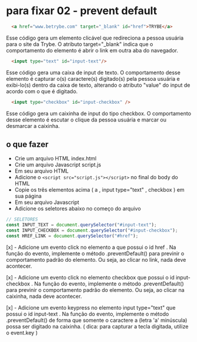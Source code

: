 # para fixar 02 - prevent default

```html 
  <a href="www.betrybe.com" target="_blank" id="href">TRYBE</a>
```
Esse código gera um elemento clicável que redireciona a pessoa usuária para o site da Trybe. O atributo target="_blank" indica que o comportamento do elemento é abrir o link em outra aba do navegador.
```html 
  <input type="text" id="input-text"/>
```
Esse código gera uma caixa de input de texto. O comportamento desse elemento é capturar o(s) caractere(s) digitado(s) pela pessoa usuária e exibi-lo(s) dentro da caixa de texto, alterando o atributo "value" do input de acordo com o que é digitado.
```html 
  <input type="checkbox" id="input-checkbox" />
```
Esse código gera um caixinha de input do tipo checkbox. O comportamento desse elemento é escutar o clique da pessoa usuária e marcar ou desmarcar a caixinha.

## o que fazer

   - Crie um arquivo HTML index.html
   - Crie um arquivo Javascript script.js
   - Em seu arquivo HTML
   - Adicione o `<script src="script.js"></script>` no final do body do HTML
   - Copie os três elementos acima ( a , input type="text" , checkbox ) em sua página
   - Em seu arquivo Javascript
   - Adicione os seletores abaixo no começo do arquivo

  ```js
// SELETORES
const INPUT_TEXT = document.querySelector("#input-text");
const INPUT_CHECKBOX = document.querySelector("#input-checkbox");
const HREF_LINK = document.querySelector("#href");
  ```
  [x] -  Adicione um evento click no elemento a que possui o id href . Na função do evento, implemente o 
  método .preventDefault() para previnir o comportamento padrão do elemento. Ou seja, ao clicar no link, 
  nada deve acontecer.

  [x] - Adicione um evento click no elemento checkbox que possui o id input-checkbox . Na função do 
  evento, implemente o método .preventDefault() para previnir o comportamento padrão do elemento. Ou 
  seja, ao clicar na caixinha, nada deve acontecer.

  [x] - Adicione um evento keypress no elemento input type="text" que possui o id input-text . Na função 
  do evento, implemente o método .preventDefault() de forma que somente o caractere a (letra 'a' 
  minúscula) possa ser digitado na caixinha. ( dica: para capturar a tecla digitada, utilize o event.key )
